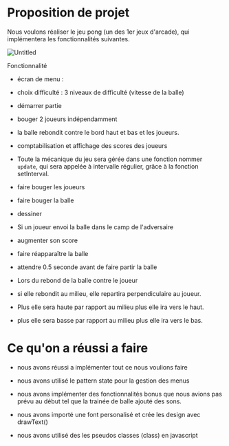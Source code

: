 # Proposition de projet

Nous voulons réaliser le jeu pong (un des 1er jeux d'arcade), qui implémentera les fonctionnalités suivantes.



![Untitled](https://s2.loli.net/2022/11/14/tljBJPyVvgQwYpo.png)





Fonctionnalité



- écran de menu :


- choix difficulté : 3 niveaux de difficulté (vitesse de la balle)


- démarrer partie



- bouger 2 joueurs indépendamment


- la balle rebondit contre le bord haut et bas et les joueurs.


- comptabilisation et affichage des scores des joueurs


- Toute la mécanique du jeu sera gérée dans une fonction nommer `update`, qui sera appelée à intervalle régulier, grâce à la fonction setInterval.


- faire bouger les joueurs


- faire bouger la balle


- dessiner


- Si un joueur envoi la balle dans le camp de l'adversaire


- augmenter son score


- faire réapparaître la balle


- attendre 0.5 seconde avant de faire partir la balle


- Lors du rebond de la balle contre le joueur


- si elle rebondit au milieu, elle repartira perpendiculaire au joueur.


- Plus elle sera haute par rapport au milieu plus elle ira vers le haut.

- plus elle sera basse par rapport au milieu plus elle ira vers le bas.

# Ce qu'on a réussi a faire
 - nous avons réussi a implémenter tout ce nous voulions faire

 - nous avons utilisé le pattern state pour la gestion des menus

 - nous avons implémenter des fonctionnalités bonus que nous avions pas prévu au début tel que la trainée de balle ajouté des sons.

 - nous avons importé une font personalisé et crée les design avec drawText()

 - nous avons utilisé des les pseudos classes (class) en javascript

